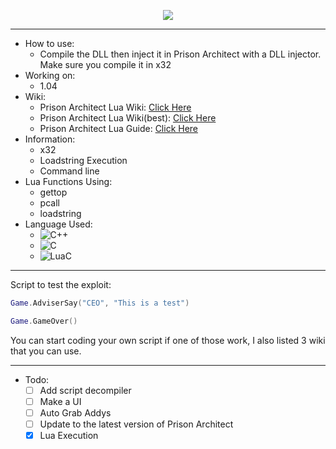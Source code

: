 <p align="center">
  <img src="https://prisonarchitect.paradoxwikis.com/images/thumb/7/7f/Prison_Architect_logo.png/300px-Prison_Architect_logo.png">
</p>

---

  - How to use:
    - Compile the DLL then inject it in Prison Architect with a DLL injector. Make sure you compile it in x32
  - Working on:
  	- 1.04
  - Wiki:
    - Prison Architect Lua Wiki: [Click Here](https://prisonarchitect.paradoxwikis.com/Lua)
    - Prison Architect Lua Wiki(best): [Click Here](https://www.prisonarchitectwiki.com/wiki/Modding_guide)
    - Prison Architect Lua Guide: [Click Here](https://steamcommunity.com/sharedfiles/filedetails/?id=480978426)
  - Information:
    - x32
    - Loadstring Execution
    - Command line
  - Lua Functions Using:
    - gettop
    - pcall
    - loadstring
  - Language Used:
    - ![C++](https://img.shields.io/badge/-C++-fff?&logo=c%2b%2b&logoColor=00599C)
    - ![C](https://img.shields.io/badge/-C-fff?&logo=c&logoColor=00599C)
    - ![LuaC](https://img.shields.io/badge/-LuaC-fff?&logo=Lua&logoColor=00599C)

---

Script to test the exploit:
  ```lua
Game.AdviserSay("CEO", "This is a test")
  ```
```lua
Game.GameOver()	
```

You can start coding your own script if one of those work, I also listed 3 wiki that you can use.

---

- Todo:
	- [ ] Add script decompiler
	- [ ] Make a UI
	- [ ] Auto Grab Addys
	- [ ] Update to the latest version of Prison Architect
	- [x] Lua Execution
